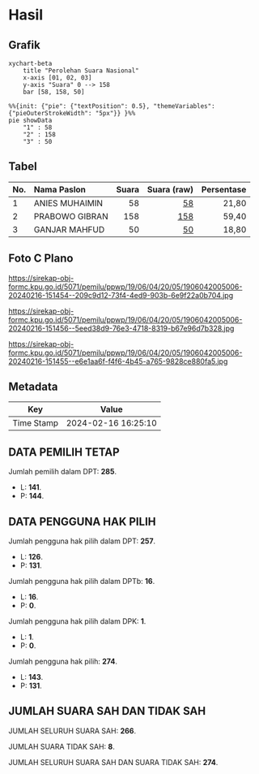 # Hasil

## Grafik

```mermaid
xychart-beta
    title "Perolehan Suara Nasional"
    x-axis [01, 02, 03]
    y-axis "Suara" 0 --> 158
    bar [58, 158, 50]
```

```mermaid
%%{init: {"pie": {"textPosition": 0.5}, "themeVariables": {"pieOuterStrokeWidth": "5px"}} }%%
pie showData
    "1" : 58
    "2" : 158
    "3" : 50
```

## Tabel

| No. | Nama Paslon    | Suara | Suara (raw) | Persentase |
|:--- |:-------------- | -----:| -----------:| ----------:|
| 1   | ANIES MUHAIMIN | 58    | [58][p-1]   | 21,80      |
| 2   | PRABOWO GIBRAN | 158   | [158][p-2]  | 59,40      |
| 3   | GANJAR MAHFUD  | 50    | [50][p-3]   | 18,80      |


[p-1]: https://github.com/gigit-pemilu/pemilu-2024/blob/main/pilpres/hitung-suara/sub/19-kepulauan-bangka-belitung/sub/06-belitung-timur/sub/04-kelapa-kampit/sub/2005-buding/sub/006-tps/sub/paslon-1.txt
[p-2]: https://github.com/gigit-pemilu/pemilu-2024/blob/main/pilpres/hitung-suara/sub/19-kepulauan-bangka-belitung/sub/06-belitung-timur/sub/04-kelapa-kampit/sub/2005-buding/sub/006-tps/sub/paslon-2.txt
[p-3]: https://github.com/gigit-pemilu/pemilu-2024/blob/main/pilpres/hitung-suara/sub/19-kepulauan-bangka-belitung/sub/06-belitung-timur/sub/04-kelapa-kampit/sub/2005-buding/sub/006-tps/sub/paslon-3.txt

## Foto C Plano

https://sirekap-obj-formc.kpu.go.id/5071/pemilu/ppwp/19/06/04/20/05/1906042005006-20240216-151454--209c9d12-73f4-4ed9-903b-6e9f22a0b704.jpg

https://sirekap-obj-formc.kpu.go.id/5071/pemilu/ppwp/19/06/04/20/05/1906042005006-20240216-151456--5eed38d9-76e3-4718-8319-b67e96d7b328.jpg

https://sirekap-obj-formc.kpu.go.id/5071/pemilu/ppwp/19/06/04/20/05/1906042005006-20240216-151455--e6e1aa6f-f4f6-4b45-a765-9828ce880fa5.jpg


## Metadata

| Key        | Value               |
| ---------- | ------------------- |
| Time Stamp | 2024-02-16 16:25:10 |


## DATA PEMILIH TETAP

Jumlah pemilih dalam DPT: **285**.
 * L: **141**.
 * P: **144**.

## DATA PENGGUNA HAK PILIH

Jumlah pengguna hak pilih dalam DPT: **257**.
 * L: **126**.
 * P: **131**.

Jumlah pengguna hak pilih dalam DPTb: **16**.
 * L: **16**.
 * P: **0**.

Jumlah pengguna hak pilih dalam DPK: **1**.
 * L: **1**.
 * P: **0**.

Jumlah pengguna hak pilih: **274**.
 * L: **143**.
 * P: **131**.

## JUMLAH SUARA SAH DAN TIDAK SAH

JUMLAH SELURUH SUARA SAH: **266**.

JUMLAH SUARA TIDAK SAH: **8**.

JUMLAH SELURUH SUARA SAH DAN SUARA TIDAK SAH: **274**.


